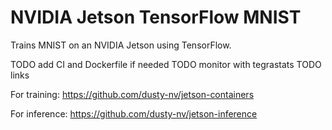 # NVIDIA Jetson TensorFlow MNIST

Trains MNIST on an NVIDIA Jetson using TensorFlow.

TODO add CI and Dockerfile if needed
TODO monitor with tegrastats
TODO links

For training:
https://github.com/dusty-nv/jetson-containers

For inference:
https://github.com/dusty-nv/jetson-inference
